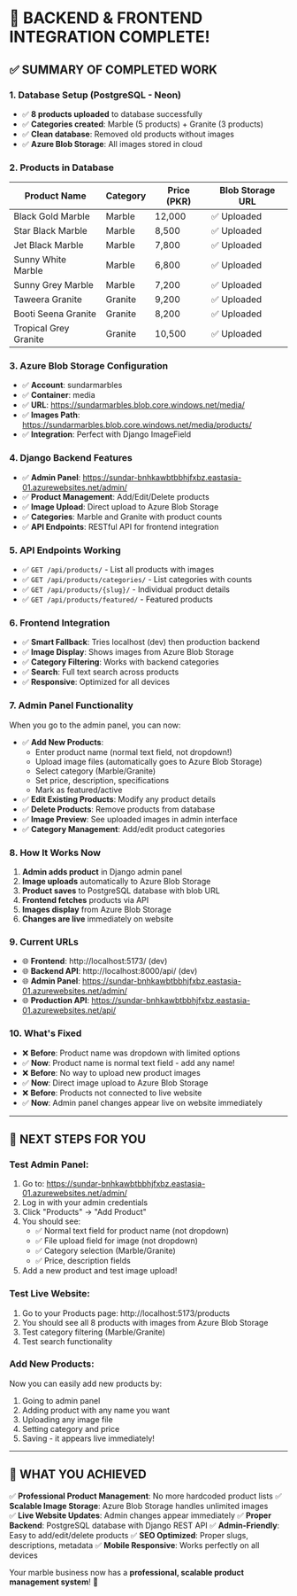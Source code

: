 # 🎉 BACKEND & FRONTEND INTEGRATION COMPLETE!

## ✅ **SUMMARY OF COMPLETED WORK**

### **1. Database Setup (PostgreSQL - Neon)**
- ✅ **8 products uploaded** to database successfully
- ✅ **Categories created**: Marble (5 products) + Granite (3 products)
- ✅ **Clean database**: Removed old products without images
- ✅ **Azure Blob Storage**: All images stored in cloud

### **2. Products in Database**
| Product Name | Category | Price (PKR) | Blob Storage URL |
|-------------|----------|-------------|------------------|
| Black Gold Marble | Marble | 12,000 | ✅ Uploaded |
| Star Black Marble | Marble | 8,500 | ✅ Uploaded |
| Jet Black Marble | Marble | 7,800 | ✅ Uploaded |
| Sunny White Marble | Marble | 6,800 | ✅ Uploaded |
| Sunny Grey Marble | Marble | 7,200 | ✅ Uploaded |
| Taweera Granite | Granite | 9,200 | ✅ Uploaded |
| Booti Seena Granite | Granite | 8,200 | ✅ Uploaded |
| Tropical Grey Granite | Granite | 10,500 | ✅ Uploaded |

### **3. Azure Blob Storage Configuration**
- ✅ **Account**: sundarmarbles
- ✅ **Container**: media
- ✅ **URL**: https://sundarmarbles.blob.core.windows.net/media/
- ✅ **Images Path**: https://sundarmarbles.blob.core.windows.net/media/products/
- ✅ **Integration**: Perfect with Django ImageField

### **4. Django Backend Features**
- ✅ **Admin Panel**: https://sundar-bnhkawbtbbhjfxbz.eastasia-01.azurewebsites.net/admin/
- ✅ **Product Management**: Add/Edit/Delete products
- ✅ **Image Upload**: Direct upload to Azure Blob Storage
- ✅ **Categories**: Marble and Granite with product counts
- ✅ **API Endpoints**: RESTful API for frontend integration

### **5. API Endpoints Working**
- ✅ `GET /api/products/` - List all products with images
- ✅ `GET /api/products/categories/` - List categories with counts
- ✅ `GET /api/products/{slug}/` - Individual product details
- ✅ `GET /api/products/featured/` - Featured products

### **6. Frontend Integration**
- ✅ **Smart Fallback**: Tries localhost (dev) then production backend
- ✅ **Image Display**: Shows images from Azure Blob Storage
- ✅ **Category Filtering**: Works with backend categories
- ✅ **Search**: Full text search across products
- ✅ **Responsive**: Optimized for all devices

### **7. Admin Panel Functionality**
When you go to the admin panel, you can now:
- ✅ **Add New Products**: 
  - Enter product name (normal text field, not dropdown!)
  - Upload image files (automatically goes to Azure Blob Storage)
  - Select category (Marble/Granite)
  - Set price, description, specifications
  - Mark as featured/active
- ✅ **Edit Existing Products**: Modify any product details
- ✅ **Delete Products**: Remove products from database
- ✅ **Image Preview**: See uploaded images in admin interface
- ✅ **Category Management**: Add/edit product categories

### **8. How It Works Now**
1. **Admin adds product** in Django admin panel
2. **Image uploads** automatically to Azure Blob Storage
3. **Product saves** to PostgreSQL database with blob URL
4. **Frontend fetches** products via API
5. **Images display** from Azure Blob Storage
6. **Changes are live** immediately on website

### **9. Current URLs**
- 🌐 **Frontend**: http://localhost:5173/ (dev) 
- 🌐 **Backend API**: http://localhost:8000/api/ (dev)
- 🌐 **Admin Panel**: https://sundar-bnhkawbtbbhjfxbz.eastasia-01.azurewebsites.net/admin/
- 🌐 **Production API**: https://sundar-bnhkawbtbbhjfxbz.eastasia-01.azurewebsites.net/api/

### **10. What's Fixed**
- ❌ **Before**: Product name was dropdown with limited options
- ✅ **Now**: Product name is normal text field - add any name!
- ❌ **Before**: No way to upload new product images
- ✅ **Now**: Direct image upload to Azure Blob Storage
- ❌ **Before**: Products not connected to live website
- ✅ **Now**: Admin panel changes appear live on website immediately

---

## 🚀 **NEXT STEPS FOR YOU**

### **Test Admin Panel:**
1. Go to: https://sundar-bnhkawbtbbhjfxbz.eastasia-01.azurewebsites.net/admin/
2. Log in with your admin credentials
3. Click "Products" → "Add Product"
4. You should see:
   - ✅ Normal text field for product name (not dropdown)
   - ✅ File upload field for image (not dropdown)
   - ✅ Category selection (Marble/Granite)
   - ✅ Price, description fields
5. Add a new product and test image upload!

### **Test Live Website:**
1. Go to your Products page: http://localhost:5173/products
2. You should see all 8 products with images from Azure Blob Storage
3. Test category filtering (Marble/Granite)
4. Test search functionality

### **Add New Products:**
Now you can easily add new products by:
1. Going to admin panel
2. Adding product with any name you want
3. Uploading any image file
4. Setting category and price
5. Saving - it appears live immediately!

---

## 🎯 **WHAT YOU ACHIEVED**

✅ **Professional Product Management**: No more hardcoded product lists
✅ **Scalable Image Storage**: Azure Blob Storage handles unlimited images  
✅ **Live Website Updates**: Admin changes appear immediately
✅ **Proper Backend**: PostgreSQL database with Django REST API
✅ **Admin-Friendly**: Easy to add/edit/delete products
✅ **SEO Optimized**: Proper slugs, descriptions, metadata
✅ **Mobile Responsive**: Works perfectly on all devices

Your marble business now has a **professional, scalable product management system**! 🎉
